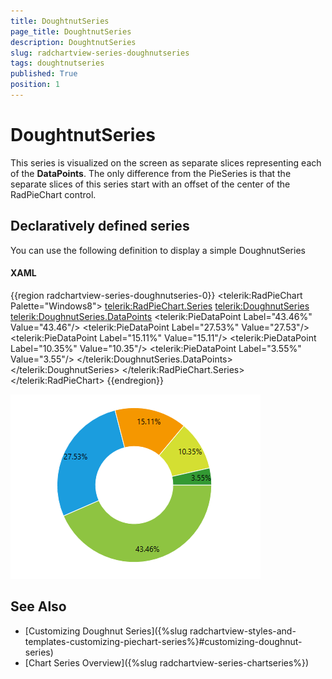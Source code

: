 ```yaml
---
title: DoughtnutSeries
page_title: DoughtnutSeries
description: DoughtnutSeries
slug: radchartview-series-doughnutseries
tags: doughtnutseries
published: True
position: 1
---
```


# DoughtnutSeries

This series is visualized on the screen as separate slices representing each of the __DataPoints__. The only difference from the PieSeries is that the separate slices of this series start with an offset of the center of the RadPieChart control.
      

## Declaratively defined series

You can use the following definition to display a simple DoughnutSeries

#### __XAML__
{{region radchartview-series-doughnutseries-0}}
	<telerik:RadPieChart Palette="Windows8">
		<telerik:RadPieChart.Series>
			<telerik:DoughnutSeries>
				<telerik:DoughnutSeries.DataPoints>
					<telerik:PieDataPoint Label="43.46%" Value="43.46"/>
					<telerik:PieDataPoint Label="27.53%" Value="27.53"/>
					<telerik:PieDataPoint Label="15.11%" Value="15.11"/>
					<telerik:PieDataPoint Label="10.35%" Value="10.35"/>
					<telerik:PieDataPoint Label="3.55%" Value="3.55"/>
				</telerik:DoughnutSeries.DataPoints>
			</telerik:DoughnutSeries>
		</telerik:RadPieChart.Series>
	</telerik:RadPieChart>
{{endregion}}

![radchartview-series-doughnutseries](images/radchartview-series-doughnutseries.png)

## See Also
 * [Customizing Doughnut Series]({%slug radchartview-styles-and-templates-customizing-piechart-series%}#customizing-doughnut-series)
 * [Chart Series Overview]({%slug radchartview-series-chartseries%})